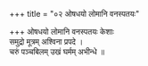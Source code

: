 +++
title = "०२ ओषधयो लोमानि वनस्पतयः"

+++
ओषधयो लोमानि वनस्पतयः केशाः  
समुद्रो मूत्रम् अश्विना प्रपदे ।  
चरुं पञ्चबिलम् उखं घर्मम् अभीन्धे ॥